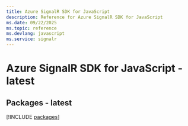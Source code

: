 ```yaml
---
title: Azure SignalR SDK for JavaScript
description: Reference for Azure SignalR SDK for JavaScript
ms.date: 09/22/2025
ms.topic: reference
ms.devlang: javascript
ms.service: signalr
---
```

# Azure SignalR SDK for JavaScript - latest
## Packages - latest
[!INCLUDE [packages](signalr-index.md)]